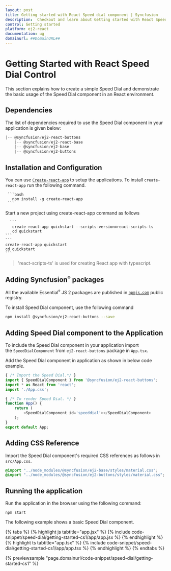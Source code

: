 ```yaml
---
layout: post
title: Getting started with React Speed dial component | Syncfusion
description:  Checkout and learn about Getting started with React Speed dial component of Syncfusion Essential JS 2 and more details.
control: Getting started 
platform: ej2-react
documentation: ug
domainurl: ##DomainURL##
---
```


# Getting Started with React Speed Dial Control

This section explains how to create a simple Speed Dial and demonstrate the basic usage of the Speed Dial component in an React environment.

## Dependencies

The list of dependencies required to use the Speed Dial component in your application is given below:

```js
|-- @syncfusion/ej2-react-buttons
    |-- @syncfusion/ej2-react-base
    |-- @syncfusion/ej2-base
    |-- @syncfusion/ej2-buttons
```

## Installation and Configuration

You can use [`Create-react-app`](https://github.com/facebookincubator/create-react-app) to setup the applications. To install `create-react-app` run the following command.

     ```bash
       npm install -g create-react-app
     ```

Start a new project using create-react-app command as follows

      ```
       create-react-app quickstart --scripts-version=react-scripts-ts
       cd quickstart
    ```
    ```
    create-react-app quickstart
    cd quickstart
    ```

> 'react-scripts-ts' is used for creating React app with typescript.

## Adding Syncfusion<sup style="font-size:70%">&reg;</sup> packages

All the available Essential<sup style="font-size:70%">&reg;</sup> JS 2 packages are published in [`npmjs.com`](https://www.npmjs.com/~syncfusionorg) public registry.

To install Speed Dial component, use the following command

```bash
npm install @syncfusion/ej2-react-buttons --save
```

## Adding Speed Dial component to the Application

To include the Speed Dial component in your application import the `SpeedDialComponent` from `ej2-react-buttons` package in `App.tsx`.

Add the Speed Dial component in application as shown in below code example.

```ts
{ /* Import the Speed Dial.*/ }
import { SpeedDialComponent } from '@syncfusion/ej2-react-buttons';
import * as React from 'react';
import './App.css';

{ /* To render Speed Dial. */ }
function App() {
    return (
        <SpeedDialComponent id='speeddial'></SpeedDialComponent>
    );
}
export default App;
```

## Adding CSS Reference

Import the Speed Dial component's required CSS references as follows in `src/App.css`.

```css
@import "../node_modules/@syncfusion/ej2-base/styles/material.css";
@import "../node_modules/@syncfusion/ej2-buttons/styles/material.css";
```

## Running the application

Run the application in the browser using the following command:

```
npm start
```

The following example shows a basic Speed Dial component.

{% tabs %}
{% highlight js tabtitle="app.jsx" %}
{% include code-snippet/speed-dial/getting-started-cs1/app/app.jsx %}
{% endhighlight %}
{% highlight ts tabtitle="app.tsx" %}
{% include code-snippet/speed-dial/getting-started-cs1/app/app.tsx %}
{% endhighlight %}
{% endtabs %}

 {% previewsample "page.domainurl/code-snippet/speed-dial/getting-started-cs1" %}
